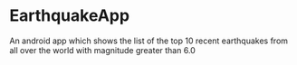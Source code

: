 # EarthquakeApp
An android app which shows the list of the top 10 recent earthquakes from all over the world with magnitude greater than 6.0
